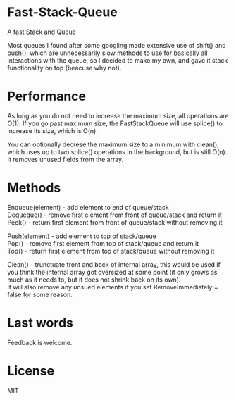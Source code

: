 # Fast-Stack-Queue
A fast Stack and Queue

Most queues I found after some googling made extensive use of shift() and push(), which are unnecessarily slow methods to use for basically all interactions with the queue, so I decided to make my own, and gave it stack functionality on top (beacuse why not).

# Performance
As long as you do not need to increase the maximum size, all operations are O(1).
If you go past maximum size, the FastStackQueue will use splice() to increase its size, which is O(n).

You can optionally decrese the maximum size to a minimum with clean(), which uses up to two splice() operations in the background, but is still O(n).  
It removes unused fields from the array.

# Methods

Enqueue(element) - add element to end of queue/stack   
Dequeque() - remove first element from front of queue/stack and return it  
Peek() - return first element from front of queue/stack without removing it  

Push(element) - add element to top of stack/queue  
Pop() - remove first element from top of stack/queue and return it  
Top() - return first element from top of stack/queue without removing it  

Clean() - trunctuate front and back of internal array, this would be used if you think the internal array got oversized at some point (it only grows as much as it needs to, but it does not shrink back on its own).  
It will also remove any unsued elements if you set RemoveImmediately = false for some reason.

# Last words
Feedback is welcome.

# License
MIT
